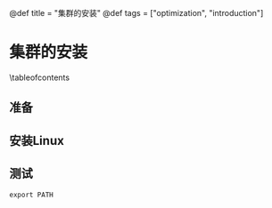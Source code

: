 @def title = "集群的安装"
@def tags = ["optimization", "introduction"]

# 集群的安装
\tableofcontents

## 准备
## 安装Linux

## 测试
```shell
export PATH
```